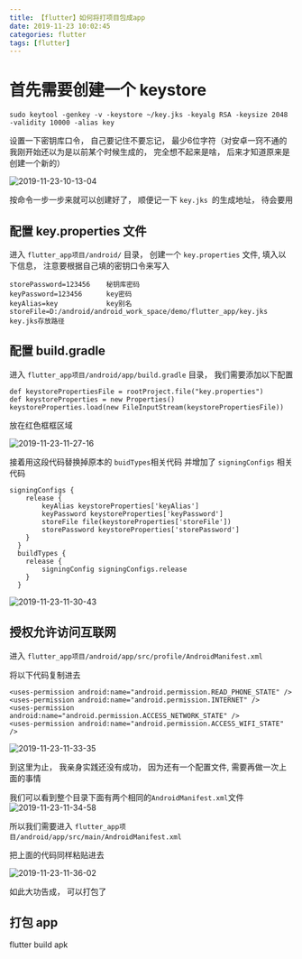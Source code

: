 ```yaml
---
title: 【flutter】如何将打项目包成app
date: 2019-11-23 10:02:45
categories: flutter
tags: [flutter]
---
```



# 首先需要创建一个 keystore

```shell
sudo keytool -genkey -v -keystore ~/key.jks -keyalg RSA -keysize 2048 -validity 10000 -alias key
```

设置一下密钥库口令， 自己要记住不要忘记， 最少6位字符（对安卓一窍不通的我刚开始还以为是以前某个时候生成的， 完全想不起来是啥， 后来才知道原来是创建一个新的）

![2019-11-23-10-13-04](http://img.nixiaolei.com/2019-11-23-10-13-04.png)


按命令一步一步来就可以创建好了， 顺便记一下 `key.jks `的生成地址， 待会要用

## 配置 key.properties 文件
进入 `flutter_app项目/android/` 目录， 创建一个 `key.properties` 文件, 填入以下信息， 注意要根据自己填的密钥口令来写入

```text
storePassword=123456	秘钥库密码
keyPassword=123456		key密码
keyAlias=key			key别名
storeFile=D:/android/android_work_space/demo/flutter_app/key.jks		key.jks存放路径
```


## 配置 build.gradle

进入 `flutter_app项目/android/app/build.gradle` 目录， 我们需要添加以下配置

```text
def keystorePropertiesFile = rootProject.file("key.properties")
def keystoreProperties = new Properties()
keystoreProperties.load(new FileInputStream(keystorePropertiesFile))
```

放在红色框框区域

![2019-11-23-11-27-16](http://img.nixiaolei.com/2019-11-23-11-27-16.png)


接着用这段代码替换掉原本的 `buidTypes`相关代码  并增加了 `signingConfigs` 相关代码

```text
signingConfigs {
    release {
        keyAlias keystoreProperties['keyAlias']
        keyPassword keystoreProperties['keyPassword']
        storeFile file(keystoreProperties['storeFile'])
        storePassword keystoreProperties['storePassword']
    }
  }
  buildTypes {
    release {
        signingConfig signingConfigs.release
    }
  }
```

![2019-11-23-11-30-43](http://img.nixiaolei.com/2019-11-23-11-30-43.png)


## 授权允许访问互联网

进入 `flutter_app项目/android/app/src/profile/AndroidManifest.xml`

将以下代码复制进去
```text
<uses-permission android:name="android.permission.READ_PHONE_STATE" />
<uses-permission android:name="android.permission.INTERNET" />
<uses-permission android:name="android.permission.ACCESS_NETWORK_STATE" />
<uses-permission android:name="android.permission.ACCESS_WIFI_STATE" />
```

![2019-11-23-11-33-35](http://img.nixiaolei.com/2019-11-23-11-33-35.png)


到这里为止， 我亲身实践还没有成功， 因为还有一个配置文件, 需要再做一次上面的事情

我们可以看到整个目录下面有两个相同的`AndroidManifest.xml`文件
![2019-11-23-11-34-58](http://img.nixiaolei.com/2019-11-23-11-34-58.png)

所以我们需要进入 `flutter_app项目/android/app/src/main/AndroidManifest.xml`

把上面的代码同样粘贴进去

![2019-11-23-11-36-02](http://img.nixiaolei.com/2019-11-23-11-36-02.png)

如此大功告成， 可以打包了

## 打包 app 

flutter build apk


